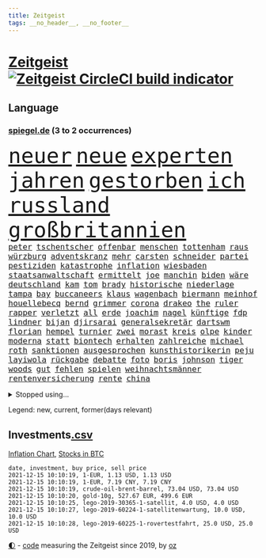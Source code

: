```yaml
---
title: Zeitgeist
tags: __no_header__, __no_footer__
---
```


# [Zeitgeist](https://oliz.io/zeitgeist/) [![Zeitgeist CircleCI build indicator](https://circleci.com/gh/ooz/zeitgeist.svg?style=shield)](https://circleci.com/gh/ooz/zeitgeist)

## Language

<h3><a href="https://www.spiegel.de" target="_blank">spiegel.de</a> (3 to 2 occurrences)</h3>
<p style="font-family:monospace">
<span style="font-size:32pt"><a href="news_links.html#neuer" class="current">neuer</a></span>
<span style="font-size:32pt"><a href="news_links.html#neue" class="current">neue</a></span>
<span style="font-size:32pt"><a href="news_links.html#experten" class="current">experten</a></span>
<span style="font-size:32pt"><a href="news_links.html#jahren" class="current">jahren</a></span>
<span style="font-size:32pt"><a href="news_links.html#gestorben" class="current">gestorben</a></span>
<span style="font-size:32pt"><a href="news_links.html#ich" class="current">ich</a></span>
<span style="font-size:32pt"><a href="news_links.html#russland" class="current">russland</a></span>
<span style="font-size:32pt"><a href="news_links.html#großbritannien" class="current">großbritannien</a></span>
<br>
<span style="font-size:12pt"><a href="news_links.html#peter" class="current">peter</a></span>
<span style="font-size:12pt"><a href="news_links.html#tschentscher" class="current">tschentscher</a></span>
<span style="font-size:12pt"><a href="news_links.html#offenbar" class="current">offenbar</a></span>
<span style="font-size:12pt"><a href="news_links.html#menschen" class="current">menschen</a></span>
<span style="font-size:12pt"><a href="news_links.html#tottenham" class="current">tottenham</a></span>
<span style="font-size:12pt"><a href="news_links.html#raus" class="current">raus</a></span>
<span style="font-size:12pt"><a href="news_links.html#würzburg" class="current">würzburg</a></span>
<span style="font-size:12pt"><a href="news_links.html#adventskranz" class="new">adventskranz</a></span>
<span style="font-size:12pt"><a href="news_links.html#mehr" class="current">mehr</a></span>
<span style="font-size:12pt"><a href="news_links.html#carsten" class="current">carsten</a></span>
<span style="font-size:12pt"><a href="news_links.html#schneider" class="current">schneider</a></span>
<span style="font-size:12pt"><a href="news_links.html#partei" class="current">partei</a></span>
<span style="font-size:12pt"><a href="news_links.html#pestiziden" class="new">pestiziden</a></span>
<span style="font-size:12pt"><a href="news_links.html#katastrophe" class="current">katastrophe</a></span>
<span style="font-size:12pt"><a href="news_links.html#inflation" class="current">inflation</a></span>
<span style="font-size:12pt"><a href="news_links.html#wiesbaden" class="current">wiesbaden</a></span>
<span style="font-size:12pt"><a href="news_links.html#staatsanwaltschaft" class="current">staatsanwaltschaft</a></span>
<span style="font-size:12pt"><a href="news_links.html#ermittelt" class="current">ermittelt</a></span>
<span style="font-size:12pt"><a href="news_links.html#joe" class="current">joe</a></span>
<span style="font-size:12pt"><a href="news_links.html#manchin" class="current">manchin</a></span>
<span style="font-size:12pt"><a href="news_links.html#biden" class="current">biden</a></span>
<span style="font-size:12pt"><a href="news_links.html#wäre" class="current">wäre</a></span>
<span style="font-size:12pt"><a href="news_links.html#deutschland" class="current">deutschland</a></span>
<span style="font-size:12pt"><a href="news_links.html#kam" class="current">kam</a></span>
<span style="font-size:12pt"><a href="news_links.html#tom" class="current">tom</a></span>
<span style="font-size:12pt"><a href="news_links.html#brady" class="current">brady</a></span>
<span style="font-size:12pt"><a href="news_links.html#historische" class="current">historische</a></span>
<span style="font-size:12pt"><a href="news_links.html#niederlage" class="current">niederlage</a></span>
<span style="font-size:12pt"><a href="news_links.html#tampa" class="new">tampa</a></span>
<span style="font-size:12pt"><a href="news_links.html#bay" class="current">bay</a></span>
<span style="font-size:12pt"><a href="news_links.html#buccaneers" class="new">buccaneers</a></span>
<span style="font-size:12pt"><a href="news_links.html#klaus" class="current">klaus</a></span>
<span style="font-size:12pt"><a href="news_links.html#wagenbach" class="new">wagenbach</a></span>
<span style="font-size:12pt"><a href="news_links.html#biermann" class="new">biermann</a></span>
<span style="font-size:12pt"><a href="news_links.html#meinhof" class="current">meinhof</a></span>
<span style="font-size:12pt"><a href="news_links.html#houellebecq" class="new">houellebecq</a></span>
<span style="font-size:12pt"><a href="news_links.html#bernd" class="current">bernd</a></span>
<span style="font-size:12pt"><a href="news_links.html#grimmer" class="new">grimmer</a></span>
<span style="font-size:12pt"><a href="news_links.html#corona" class="current">corona</a></span>
<span style="font-size:12pt"><a href="news_links.html#drakeo" class="new">drakeo</a></span>
<span style="font-size:12pt"><a href="news_links.html#the" class="current">the</a></span>
<span style="font-size:12pt"><a href="news_links.html#ruler" class="new">ruler</a></span>
<span style="font-size:12pt"><a href="news_links.html#rapper" class="current">rapper</a></span>
<span style="font-size:12pt"><a href="news_links.html#verletzt" class="current">verletzt</a></span>
<span style="font-size:12pt"><a href="news_links.html#all" class="current">all</a></span>
<span style="font-size:12pt"><a href="news_links.html#erde" class="current">erde</a></span>
<span style="font-size:12pt"><a href="news_links.html#joachim" class="current">joachim</a></span>
<span style="font-size:12pt"><a href="news_links.html#nagel" class="current">nagel</a></span>
<span style="font-size:12pt"><a href="news_links.html#künftige" class="current">künftige</a></span>
<span style="font-size:12pt"><a href="news_links.html#fdp" class="current">fdp</a></span>
<span style="font-size:12pt"><a href="news_links.html#lindner" class="current">lindner</a></span>
<span style="font-size:12pt"><a href="news_links.html#bijan" class="new">bijan</a></span>
<span style="font-size:12pt"><a href="news_links.html#djirsarai" class="new">djirsarai</a></span>
<span style="font-size:12pt"><a href="news_links.html#generalsekretär" class="current">generalsekretär</a></span>
<span style="font-size:12pt"><a href="news_links.html#dartswm" class="current">dartswm</a></span>
<span style="font-size:12pt"><a href="news_links.html#florian" class="current">florian</a></span>
<span style="font-size:12pt"><a href="news_links.html#hempel" class="new">hempel</a></span>
<span style="font-size:12pt"><a href="news_links.html#turnier" class="current">turnier</a></span>
<span style="font-size:12pt"><a href="news_links.html#zwei" class="current">zwei</a></span>
<span style="font-size:12pt"><a href="news_links.html#morast" class="new">morast</a></span>
<span style="font-size:12pt"><a href="news_links.html#kreis" class="current">kreis</a></span>
<span style="font-size:12pt"><a href="news_links.html#olpe" class="new">olpe</a></span>
<span style="font-size:12pt"><a href="news_links.html#kinder" class="current">kinder</a></span>
<span style="font-size:12pt"><a href="news_links.html#moderna" class="current">moderna</a></span>
<span style="font-size:12pt"><a href="news_links.html#statt" class="current">statt</a></span>
<span style="font-size:12pt"><a href="news_links.html#biontech" class="current">biontech</a></span>
<span style="font-size:12pt"><a href="news_links.html#erhalten" class="current">erhalten</a></span>
<span style="font-size:12pt"><a href="news_links.html#zahlreiche" class="current">zahlreiche</a></span>
<span style="font-size:12pt"><a href="news_links.html#michael" class="current">michael</a></span>
<span style="font-size:12pt"><a href="news_links.html#roth" class="current">roth</a></span>
<span style="font-size:12pt"><a href="news_links.html#sanktionen" class="current">sanktionen</a></span>
<span style="font-size:12pt"><a href="news_links.html#ausgesprochen" class="current">ausgesprochen</a></span>
<span style="font-size:12pt"><a href="news_links.html#kunsthistorikerin" class="new">kunsthistorikerin</a></span>
<span style="font-size:12pt"><a href="news_links.html#peju" class="new">peju</a></span>
<span style="font-size:12pt"><a href="news_links.html#layiwola" class="new">layiwola</a></span>
<span style="font-size:12pt"><a href="news_links.html#rückgabe" class="current">rückgabe</a></span>
<span style="font-size:12pt"><a href="news_links.html#debatte" class="current">debatte</a></span>
<span style="font-size:12pt"><a href="news_links.html#foto" class="current">foto</a></span>
<span style="font-size:12pt"><a href="news_links.html#boris" class="current">boris</a></span>
<span style="font-size:12pt"><a href="news_links.html#johnson" class="current">johnson</a></span>
<span style="font-size:12pt"><a href="news_links.html#tiger" class="current">tiger</a></span>
<span style="font-size:12pt"><a href="news_links.html#woods" class="current">woods</a></span>
<span style="font-size:12pt"><a href="news_links.html#gut" class="current">gut</a></span>
<span style="font-size:12pt"><a href="news_links.html#fehlen" class="current">fehlen</a></span>
<span style="font-size:12pt"><a href="news_links.html#spielen" class="current">spielen</a></span>
<span style="font-size:12pt"><a href="news_links.html#weihnachtsmänner" class="new">weihnachtsmänner</a></span>
<span style="font-size:12pt"><a href="news_links.html#rentenversicherung" class="current">rentenversicherung</a></span>
<span style="font-size:12pt"><a href="news_links.html#rente" class="current">rente</a></span>
<span style="font-size:12pt"><a href="news_links.html#china" class="current">china</a></span>
</p>
<details>
<summary>Stopped using...</summary>
<p class="former" style="font-size:12pt">
amerikanische(425) aufgefallen(424) ehemann(424) lebensmittel(424) abstimmung(423) bidens(423) diskriminiert(423) france(423) gründer(423) live(423) neueste(423) notfalls(423) paare(423) emma(422) entdeckung(422) philippinen(422) sprengstoff(422) you(422) atlantik(421) attackieren(421) betriebe(421) brutale(421) ermöglicht(421) erstaunlich(421) filialen(421) queen(421) spektakulär(421) verlust(421) a2(420) ankommt(420) anscheinend(420) berg(420) dauerhaft(420) gefüllt(420) gekostet(420) konkurrenten(420) manöver(420) reul(420) verbot(420) weshalb(420) gast(419) gelegt(419) künstlerin(419) norden(419) oberbürgermeister(419) untersuchungen(419) verklagt(419) videobotschaft(419) ärzten(419) 2024(418) ausländische(418) bahnhof(418) entdeckte(418) gewaltsam(418) mitunter(418) mütter(418) niederländische(418) rock(418) rote(418) steigender(418) usgericht(418) übersicht(418) 75(417) auftakt(417) eingesetzt(417) historiker(417) korrigiert(417) organisationen(417) schweigt(417) aufgerufen(416) beleidigungen(416) blockade(416) demonstration(416) kämpfe(416) weltweiten(416) wünschen(416) ausnahmen(415) coronabeschränkungen(415) einzudämmen(415) enger(415) jedem(415) lukaschenkos(415) sarscov2(415) schlagzeilen(415) selten(415) shutdown(415) sprecher(415) verlängerung(415) verteidigungsministerium(415) wahlen(415) anerkannt(414) ausfallen(414) forderte(414) fußballprofi(414) islamischen(414) lukas(414) taugt(414) untersagt(414) usamerikaner(414) vermuten(414) wirecard(414) 65(413) crew(413) dokumente(413) eingestuft(413) gebrochen(413) gestoßen(413) jahrzehntelang(413) klaren(413) manipuliert(413) meghan(413) möglicher(413) nationalmannschaft(413) salzburg(413) smith(413) wahlsieg(413) überreste(413) 10000(412) 2011(412) 2017(412) hintergründe(412) kämpfer(412) rechtliche(412) schulze(412) vorantreiben(412) überlegen(412) abschaffen(411) anbieten(411) anlagen(411) bereiten(411) beschuss(411) forderung(411) hans(411) hinnehmen(411) ii(411) kampagne(411) männliche(411) philipp(411) qualifikation(411) triumph(411) debakel(410) fragt(410) islamisten(410) kostenlose(410) sichergestellt(410) trieb(410) täglich(410) verzicht(410) boden(409) informieren(409) patrick(409) rechtlich(409) schwachen(409) teilgenommen(409) terroristischen(409) venezuela(409) abzug(408) beiträge(408) can(408) elektrische(408) geräte(408) hob(408) island(408) lkwfahrer(408) sendet(408) zuständige(408) angestellte(407) attila(407) grün(407) hildmann(407) manipulierte(407) ausfall(406) beschuldigten(406) dennis(406) eurecht(406) nerven(406) sache(406) zimmer(406) behandeln(405) löw(405) unterschied(405) vaters(405) womit(405) argentinien(404) bolsonaro(404) freundschaft(404) jair(404) spektakuläre(404) unruhe(404) verbindet(404) berühmte(403) clemens(403) green(403) jemen(403) leichte(403) methoden(403) nachbarn(403) vermeintlichen(403) homosexuelle(402) ehepaar(401) eigener(401) gemein(401) juristen(401) königin(401) stieß(401) änderungen(401) amtsgericht(400) dfbelf(400) eigenem(400) erfinder(400) größeren(400) jüngere(400) mecklenburgvorpommern(400) nationalen(400) privat(400) auftritte(399) glaubwürdigkeit(399) initiative(399) lücke(399) mobile(399) aktie(398) wahren(398) öffentliche(398) bezahlen(397) nennen(397) ute(397) beschlagnahmt(396) ordnung(396) s(396) balance(395) drängen(395) feuert(395) gouverneur(395) haftbefehl(395) landet(395) text(395) bedingt(394) empfängt(394) praktisch(394) spaltet(394) halbe(393) registrieren(393) fließen(392) justizminister(392) stahl(392) bier(391) klimaziele(391) brandenburger(390) parallelen(390) zuspruch(390) kassieren(389) verträge(389) vorgeführt(389) automatisch(387) niedrig(387) prognose(387) rutschte(387) terrorismus(387) benötigen(386) budapest(386) gesetzliche(386) infektionsgeschehen(386) kanaren(386) hackerangriff(385) jurist(385) 47(384) afghanische(384) app(384) rot(384) skizziert(384) stimmten(384) einig(383) unmittelbar(383) georg(382) vorherrschaft(382) gerieten(381) dringt(380) senioren(379) verlegen(379) palmer(378) bezirk(376) vergehen(376) dreharbeiten(375) sophie(375) stellenabbau(373) coronajahr(372) schulz(372) konzert(368) superwahljahr(367) eingeschaltet(366) dämpft(364) ära(364) bist(362) zweck(362) clooney(361) erleichtern(360) verursachte(360) janet(358) yellen(358) reihen(357) gala(356) psychischen(356) stabil(355) zusätzliche(355) rückte(354) fotografieren(353) mängel(351) lidl(350) liter(346) erzieher(344) coronawochenüberblick(343) curevac(340) 15jährige(339) freigelassen(335) erneuerbare(334) kuba(333) abgrund(332) ältesten(331) festgesetzt(329) mallorca(320) schwangerschaftsabbrüche(316) zustimmen(316) rasche(315) glasgow(313) polizeibeamte(313) technische(311) amazons(309) räumte(309) wucht(309) haut(306) diagnose(304) nachbarland(304) gegeneinander(302) konfrontation(302) lenkt(302) extremwetter(297) ungemütlich(296) heutige(293) desinformation(292) sparkassen(292) hubert(290) fragwürdige(289) verlusten(287) radio(286) magische(282) fahrbahn(280) unzureichend(280) zusammenbruch(280) palästinensern(278) wolken(278) demnächst(276) jersey(275) herren(273) begleitete(269) bestsellerautor(267) ausländischen(266) fußballerinnen(265) linkenchefin(265) stadien(262) maskendeals(258) athen(257) erledigt(255) zugspitze(253) spitzenkandidaten(252) geheiratet(251) erlaubnis(250) bosch(247) charité(247) immunisiert(247) fraktionen(246) 2001(245) kleinflugzeug(242) unterschiedliche(242) bedankte(240) 22jähriger(239) belgische(239) fonds(239) fühle(234) spürt(231) altersgruppe(228) wüste(228) frauenbundesliga(225) linda(221) niemandem(220) schädlichen(217) alibaba(216) umwelthilfe(216) afghanischen(215) entschädigungen(211) bundeswehrhelfer(210) holz(210) fußballnationalmannschaft(208) trost(207) erlässt(206) jahrelanger(206) großkonzerne(204) vorstände(204) berechnungen(203) todesfall(203) regierungskoalition(202) 32jähriger(201) abgefeuert(199) lobbyisten(199) set(199) schwerste(192) pop(189) pumpt(189) tennisstar(189) fed(188) neunjähriger(187) kaufte(186) heben(185) erpresst(184) steuerflucht(184) angeschlagene(182) westjordanland(182) kugel(181) monaco(181) zurückschicken(181) gezählt(180) müll(178) aachen(177) anhaltende(176) millionenstadt(176) vertrauter(176) unterstützern(175) banden(173) geflüchtet(172) todesdrohungen(172) bitteren(171) aktionäre(169) argument(169) südchinesisches(169) ölpreis(168) europameister(167) forscherinnen(167) indigene(167) schultern(167) weigerte(166) wenigsten(166) fehle(165) finde(165) erhalt(164) hakt(164) massengrab(164) verdi(164) entsorgt(163) mangelware(163) 14jährige(162) fluggesellschaften(162) warb(162) amthor(160) rechtswidrig(160) spezialeinheit(160) staatschefs(159) azubis(158) flüchtet(158) gerüchten(158) beteuert(157) ewigkeit(157) steueroasen(157) farmer(156) fortsetzen(156) straftat(156) externe(155) streben(155) chemnitz(154) serbe(154) 39jährige(151) boote(151) dänischer(151) lkwanhänger(151) schrumpft(151) danny(150) dänen(150) gegenspieler(150) hollywoodstar(150) kurzzeitig(150) totschlag(149) virologin(149) cloppenburg(148) bürgerkriegsland(146) füllen(146) vollkommen(146) erhebung(145) besorgniserregend(144) drogenbanden(144) drohnen(144) schlimmes(144) umweltverbände(144) beschuldigen(143) dschihad(143) grundsätzlich(143) anmelden(142) spielerin(142) sklaverei(141) versteck(140) aufbau(139) fläche(139) anonymer(138) autoren(138) existiert(138) frustriert(138) verunsichert(137) attackierte(136) elfjähriger(136) evakuierungen(136) komponist(136) seele(136) venedig(136) überflutete(136) betrachten(135) bundesverkehrsminister(135) bedankt(134) deklassiert(134) vorläufige(134) boston(133) zähne(132) mob(131) krachte(130) kyrgios(130) sichtbar(130) korruptionsermittlungen(129) litt(129) ostseepipeline(129) vries(129) aufenthalt(128) belästigungen(128) dauerte(128) spende(128) weltranglistenerste(128) führten(127) luke(127) zehnte(127) vorgeschlagen(126) vorliegen(126) zaun(126) andorra(125) ortskräften(124) y(124) kenne(123) menschenrechtsaktivisten(122) ngos(122) schießerei(122) deutschsprachigen(121) anschluss(120) erfolgreichste(120) erzieherinnen(120) fündig(120) beeindruckender(118) berufe(118) gelohnt(118) änderung(118) klassischen(117) coronapause(115) nachträglich(115) philippinische(115) äußerung(115) strafanzeigen(114) bereitschaft(113) schwächt(113) verkörpern(113) zerschlagung(113) amal(112) deckte(112) gemeint(112) transportieren(112) cduchefs(111) immobilienmarkt(110) tarifstreit(110) umkämpften(110) dirk(109) erbeutete(109) hallo(109) jahrzehnt(109) unterdrückung(109) würdigen(108) bürgerlichen(106) dämpfen(106) folgenschweren(106) gegensteuern(106) klimagipfel(106) stralsund(106) überwältigt(106) 90/die(105) gemischt(105) genießt(105) widerstands(103) feinstaub(102) stehende(102) demokrat(101) pandazwillinge(101) ussenat(101) damaskus(100) plante(100) stur(100) energiepreise(99) krankenschwester(99) sommers(99) akkus(97) ansage(97) doha(97) favoritin(97) roland(96) saudiarabischen(96) soundtrack(96) gebrannt(95) verstecken(95) wendepunkt(95) kanadische(94) samsung(94) tarantino(94) vollen(94) teuerste(93) abholzung(92) auffrischungsimpfung(92) entfliehen(92) erkannt(92) schürt(92) mercedespilot(91) verletzten(91) zerbrach(91) abgebogen(89) arbeitsmigranten(89) arbeitstag(89) ausfälle(89) erbeuteten(89) gräben(89) lake(89) mustang(89) stinkende(89) gegentreffer(88) harris(88) impfdurchbruch(88) kamala(88) models(88) sozial(88) telekommunikationsgesetz(88) zuschuss(88) bauten(87) kabarettist(87) kennenlernte(87) olympique(87) captain(86) erzählung(86) südchinesischen(86) umsteigen(86) demokratin(85) offizier(85) opportunisten(85) staatsanwalt(85) taxi(85) 50+1regel(84) besessen(84) francisco(84) homöopathie(84) posierte(84) rekordniveau(84) tante(84) willem(84) agiert(83) auszüge(83) vakuum(83) vorgeladen(83) autobiografie(82) bemerkenswert(82) operieren(82) papiere(82) üppiges(82) ernüchternd(81) getrunken(81) untätig(81) erhielten(80) infektionsschutzgesetzes(80) rhythmus(80) ausgeschöpft(79) ehesten(79) gefährte(79) jorginho(79) leitplanke(79) milch(79) nsregime(79) versicherungswirtschaft(79) aufgehängt(78) fock(78) gorch(78) kalten(78) lka(78) lyon(78) rolling(78) stones(78) a3(77) arbeitgeberpräsident(77) bankräuber(77) coronainfektionszahlen(77) dulger(77) faktencheck(77) getöteten(77) sämtliche(77) gesetzentwurf(76) habt(76) marley(76) messe(76) verfasst(76) vermittelte(76) 12000(75) dover(75) gesessen(75) lópez(75) markiert(75) obrador(75) schmerzt(75) vizepräsident(75) zellen(75) farce(74) fernzüge(74) hitzig(74) lebensmittelfirmen(74) mako(74) meldeten(74) paketbomben(74) unterziehen(74) üppig(74) abordnung(73) abtreibungen(73) benny(73) ehepaars(73) erreichte(73) gesetzesänderung(73) knapper(73) mexikanische(73) provisionen(73) schutzbedürftigen(73) zuwachs(73) höchstem(72) parteiausschlussverfahren(72) paule(72) pit(72) schleswigholsteins(72) geburtstagsfeier(71) margrethe(71) teuerungsrate(71) unentschlossene(71) abbacomeback(70) draufgänger(70) fahrräder(70) friedensnobelpreis(70) gaul(70) größerer(70) liechtenstein(70) gangster(69) gemobbt(69) gespickt(69) günstiger(69) klimaschädlichen(69) verordnete(69) armbrust(68) bottas(68) fawcett(68) foundation(68) geschäftsmann(68) jackpot(68) kammerdiener(68) landtagswahl(68) länderspiel(68) norddeutsche(68) pfeil(68) prince's(68) trage(68) unionsanhänger(68) valtteri(68) massenweise(67) parken(67) rothko(67) schäfer(67) stromversorgung(67) ausschnitt(66) epic(66) feministin(66) games(66) mandela(66) schiffer(66) tatenlos(66) zürich(66) isanhängerin(65) kleinere(65) schneidet(65) unoklimagipfel(65) abgeschaltet(64) automobilindustrie(64) erstklässler(64) komfortabler(64) schnaps(64) verteuerten(64) weltgemeinschaft(64) dreieck(63) gestiegener(63) authentisch(62) brockmann(62) frauenfeindliche(62) kapazitäten(62) maori(62) mobilitätswende(62) na(62) nö(62) verbrennungsmotoren(62) aufholjagd(61) demut(61) fußballbund(61) hitzlsperger(61) urheber(61) feuers(60) fuest(60) gestochen(60) ifopräsident(60) kiloweise(60) krankenhauseinweisungen(60) mails(60) militärübung(60) außergewöhnlichen(59) haftrichter(59) prominentesten(59) psychologie(59) tatverdacht(59) tvsender(59) zugehen(59) zusammenstößen(59) bereiche(58) eineinhalb(58) einstweilige(58) mix(58) personelle(58) querdenken(58) unogipfel(58) gaspreis(57) vornamen(57) waghalsige(57) 2050(56) celtics(56) grenzschützer(56) kapitolerstürmung(56) kleinsten(56) präsidentschaftskandidat(56) reindl(56) verschuldete(56) allheilmittel(55) fahrgast(55) geschäftspartner(55) krankenkassen(55) natostaaten(55) pilze(55) riefen(55) natalie(54) 289(53) bewaffneter(53) frauenfußball(53) hey(53) oberösterreich(53) skeptischen(53) tournee(53) vorausgesetzt(53) zersetzen(53) benedict(52) cumberbatch(52) virtuellen(52) volksfesten(52) ellisbextor(51) frauenfeindlichen(51) makellos(51) sicherheitslücken(51) supermodel(51) untergetauchten(51) 135(50) eingehalten(50) erneutes(50) geschäfts(50) korruptionsverdacht(50) pence(50) realen(50) abtreibungsrechts(49) detonation(49) kneipe(49) strauchelnden(49) entwicklungskosten(48) filmbranche(48) gestiegenen(48) krankenkasse(48) männlich(48) schmieden(48) verfällt(48) wahlergebnis(48) wiederentdeckt(48) deutsch(47) störungen(47) armbänder(46) awoniyi(46) begriffe(46) bernard(46) bewachen(46) geltendes(46) grenzgebiet(46) lindern(46) nirgends(46) sechsjähriger(46) segelschulschiff(46) taiwo(46) weitesten(46) bussen(45) erzeugerpreise(45) genese(45) gravierend(45) negativem(45) zulauf(45) eingedrungen(44) ransomware(44) schnelleres(44) sicherheitspolitik(44) zittern(44) bahnfahren(43) finanzszene(43) glen(43) arbeitsrechtlerin(42) fahrplan(42) grünenspitze(42) herunter(42) neuausrichtung(42) parteispitzen(42) richtlinien(42) sparten(42) weiterentwicklung(42) bundeswirtschaftsminister(41) charlène(41) diktators(41) fürstin(41) gesellschaftlichen(41) islands(41) koalitionäre(41) erneuern(40) irrfahrt(40) schwächen(40) shatner(40) cduspitze(39) faktisch(39) nochkanzlerin(39) parlamentarier(39) steine(39) trank(39) entdeckungen(38) gekaufte(38) sachlich(38) strafvollzug(38) trainerteam(38) ölkrise(38) aktivitäten(37) enthüllen(37) freundlichen(37) goebbels(37) legalisiert(37) automarkt(36) betreibern(36) fidel(36) kuriere(36) mauern(36) schädigen(36) unzulässig(36) ampelgespräche(35) feiertag(35) stangen(35) medizinische(34) stemmte(34) vaterland(34) widersprach(34) schlagwörter(33) süle(33) videokonferenz(33) bereichen(32) krönt(32) nackten(32) telefonierte(32) üppige(32) beigesetzt(31) coronaschnelltest(31) grabstätte(31) kirkdarsteller(31) naiven(31) nebel(31) russisches(31) weltklimakonferenz(31) feministinnen(30) geldsegen(30) haufen(30) kolumbus(30) eukommissar(29) euvergleich(29) menschenschmuggel(29) ostdeutschland(29) 58jährige(28) antikörpertest(28) bannon(28) championsleaguesaison(28) koloniale(28) mariusz(28) raumkapsel(28) schmid(28) zertifizierung(28) alec(27) baldwin(27) bundestagspräsidentin(27) einflussreichen(27) kamerafrau(27) schmuckstücke(27) tödlichem(27) abfeuerte(26) beschaffen(26) beutezug(26) dieselkraftstoff(26) halyna(26) hutchins(26) koalitionsgesprächen(26) rust(26) absprache(25) ampelpartner(25) motors(25) sono(25) energieexperte(24) gesundheitszustand(24) getrickst(24) prien(24) coronanotlage(23) erfurt(23) substanzen(23) transparent(23) trophäe(23) zuckerberg(23) innere(22) klopfen(22) reporterin(22) vorbereitungen(22) auflösung(21) fasziniert(21) geringen(21) nervös(21) verbirgt(21) beibehalten(20) erpresser(20) filmset(20) filmt(20) netflixserie(20) trollen(20) überschüttet(20) krankenhausaufenthalt(19) championsleaguepartie(18) cop(18) drogenkonsum(18) durchschnittliche(18) eindringlichen(18) genf(18) geringverdiener(18) klimagipfels(18) maya(18) versendet(18) wach(18) yvonne(18) abschlusserklärung(17) begibt(17) betten(17) geprallt(17) mietern(17) angespannten(16) aufgebraucht(16) bundesarbeitsministerium(16) entworfen(16) gletschern(16) kriminalität(16) organisierte(16) paraguay(16) usrepublikaner(16) verkündeten(16) cop26(15) massenprotesten(15) rudolf(15) sorgerechtsstreit(15) strategiepapier(15) weltmeisterin(15) anrufe(14) doktor(14) esaastronaut(14) gasknappheit(14) kartoffeln(14) mexikanischen(14) rammt(14) rauswerfen(14) scheidenden(14) schmuck(14) verhandlungsrunde(14) billionenschweres(13) cricket(13) gemälde(13) nflprofi(13) nordhessen(13) planlos(13) regenwaldes(13) sammlung(13) statistiker(13) uhren(13) verlagert(13) billionenpaket(12) chipmangels(12) coronarezession(12) dario(12) klinischen(12) korrekt(12) schramm(12) völker(12) wahnsinnig(12) drehs(11) regierungen(11)
</p>
</details>
<p>Legend: <span class="new">new</span>, <span class="current">current</span>, <span class="former">former(days relevant)</span></p>

## Investments[.csv](investments.csv)

[Inflation Chart](https://inflationchart.com),
[Stocks in BTC](https://stonksinbtc.xyz/)

```
date, investment, buy price, sell price
2021-12-15 10:10:19, 1-EUR, 1.13 USD, 1.13 USD
2021-12-15 10:10:19, 1-EUR, 7.19 CNY, 7.19 CNY
2021-12-15 10:10:19, crude-oil-brent-barrel, 73.04 USD, 73.04 USD
2021-12-15 10:10:20, gold-10g, 527.67 EUR, 499.6 EUR
2021-12-15 10:10:25, lego-2019-30365-1-satellit, 4.0 USD, 4.0 USD
2021-12-15 10:10:27, lego-2019-60224-1-satellitenwartung, 10.0 USD, 10.0 USD
2021-12-15 10:10:28, lego-2019-60225-1-rovertestfahrt, 25.0 USD, 25.0 USD
```

<footer>
<a href="javascript:toggleTheme()" class="nav">🌓</a>
- <a href="https://github.com/ooz/zeitgeist">code</a> measuring the Zeitgeist since 2019, by <a href="https://oliz.io">oz</a>
</footer>
